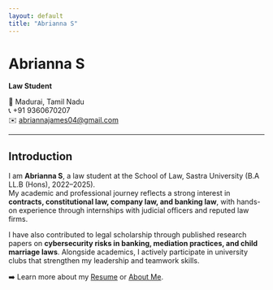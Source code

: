 ```yaml
---
layout: default
title: "Abrianna S"
---
```


# Abrianna S
**Law Student**

📍 Madurai, Tamil Nadu  
📞 +91 9360670207  
✉️ [abriannajames04@gmail.com](mailto:abriannajames04@gmail.com)  

---

## Introduction
I am **Abrianna S**, a law student at the School of Law, Sastra University (B.A LL.B (Hons), 2022–2025).  
My academic and professional journey reflects a strong interest in **contracts, constitutional law, company law, and banking law**, with hands-on experience through internships with judicial officers and reputed law firms.  

I have also contributed to legal scholarship through published research papers on **cybersecurity risks in banking, mediation practices, and child marriage laws**. Alongside academics, I actively participate in university clubs that strengthen my leadership and teamwork skills.  

➡️ Learn more about my [Resume](resume.md) or [About Me](about.md).
